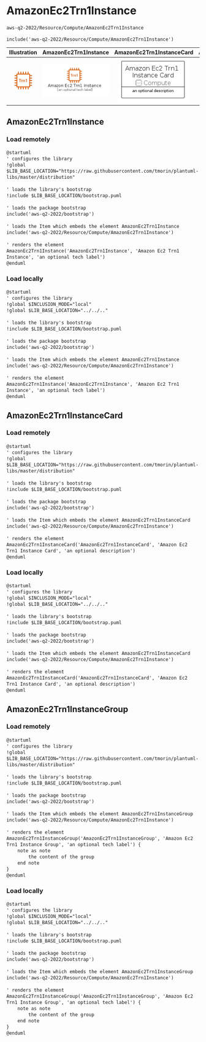 # AmazonEc2Trn1Instance


```text
aws-q2-2022/Resource/Compute/AmazonEc2Trn1Instance
```

```text
include('aws-q2-2022/Resource/Compute/AmazonEc2Trn1Instance')
```



| Illustration | AmazonEc2Trn1Instance | AmazonEc2Trn1InstanceCard | AmazonEc2Trn1InstanceGroup |
| :---: | :---: | :---: | :---: |
| ![illustration for Illustration](../../../aws-q2-2022/Resource/Compute/AmazonEc2Trn1Instance.png) | ![illustration for AmazonEc2Trn1Instance](../../../aws-q2-2022/Resource/Compute/AmazonEc2Trn1Instance.Local.png) | ![illustration for AmazonEc2Trn1InstanceCard](../../../aws-q2-2022/Resource/Compute/AmazonEc2Trn1InstanceCard.Local.png) | ![illustration for AmazonEc2Trn1InstanceGroup](../../../aws-q2-2022/Resource/Compute/AmazonEc2Trn1InstanceGroup.Local.png) |




## AmazonEc2Trn1Instance

### Load remotely
```plantuml
@startuml
' configures the library
!global $LIB_BASE_LOCATION="https://raw.githubusercontent.com/tmorin/plantuml-libs/master/distribution"

' loads the library's bootstrap
!include $LIB_BASE_LOCATION/bootstrap.puml

' loads the package bootstrap
include('aws-q2-2022/bootstrap')

' loads the Item which embeds the element AmazonEc2Trn1Instance
include('aws-q2-2022/Resource/Compute/AmazonEc2Trn1Instance')

' renders the element
AmazonEc2Trn1Instance('AmazonEc2Trn1Instance', 'Amazon Ec2 Trn1 Instance', 'an optional tech label')
@enduml
```

### Load locally
```plantuml
@startuml
' configures the library
!global $INCLUSION_MODE="local"
!global $LIB_BASE_LOCATION="../../.."

' loads the library's bootstrap
!include $LIB_BASE_LOCATION/bootstrap.puml

' loads the package bootstrap
include('aws-q2-2022/bootstrap')

' loads the Item which embeds the element AmazonEc2Trn1Instance
include('aws-q2-2022/Resource/Compute/AmazonEc2Trn1Instance')

' renders the element
AmazonEc2Trn1Instance('AmazonEc2Trn1Instance', 'Amazon Ec2 Trn1 Instance', 'an optional tech label')
@enduml
```

## AmazonEc2Trn1InstanceCard

### Load remotely
```plantuml
@startuml
' configures the library
!global $LIB_BASE_LOCATION="https://raw.githubusercontent.com/tmorin/plantuml-libs/master/distribution"

' loads the library's bootstrap
!include $LIB_BASE_LOCATION/bootstrap.puml

' loads the package bootstrap
include('aws-q2-2022/bootstrap')

' loads the Item which embeds the element AmazonEc2Trn1InstanceCard
include('aws-q2-2022/Resource/Compute/AmazonEc2Trn1Instance')

' renders the element
AmazonEc2Trn1InstanceCard('AmazonEc2Trn1InstanceCard', 'Amazon Ec2 Trn1 Instance Card', 'an optional description')
@enduml
```

### Load locally
```plantuml
@startuml
' configures the library
!global $INCLUSION_MODE="local"
!global $LIB_BASE_LOCATION="../../.."

' loads the library's bootstrap
!include $LIB_BASE_LOCATION/bootstrap.puml

' loads the package bootstrap
include('aws-q2-2022/bootstrap')

' loads the Item which embeds the element AmazonEc2Trn1InstanceCard
include('aws-q2-2022/Resource/Compute/AmazonEc2Trn1Instance')

' renders the element
AmazonEc2Trn1InstanceCard('AmazonEc2Trn1InstanceCard', 'Amazon Ec2 Trn1 Instance Card', 'an optional description')
@enduml
```

## AmazonEc2Trn1InstanceGroup

### Load remotely
```plantuml
@startuml
' configures the library
!global $LIB_BASE_LOCATION="https://raw.githubusercontent.com/tmorin/plantuml-libs/master/distribution"

' loads the library's bootstrap
!include $LIB_BASE_LOCATION/bootstrap.puml

' loads the package bootstrap
include('aws-q2-2022/bootstrap')

' loads the Item which embeds the element AmazonEc2Trn1InstanceGroup
include('aws-q2-2022/Resource/Compute/AmazonEc2Trn1Instance')

' renders the element
AmazonEc2Trn1InstanceGroup('AmazonEc2Trn1InstanceGroup', 'Amazon Ec2 Trn1 Instance Group', 'an optional tech label') {
    note as note
        the content of the group
    end note
}
@enduml
```

### Load locally
```plantuml
@startuml
' configures the library
!global $INCLUSION_MODE="local"
!global $LIB_BASE_LOCATION="../../.."

' loads the library's bootstrap
!include $LIB_BASE_LOCATION/bootstrap.puml

' loads the package bootstrap
include('aws-q2-2022/bootstrap')

' loads the Item which embeds the element AmazonEc2Trn1InstanceGroup
include('aws-q2-2022/Resource/Compute/AmazonEc2Trn1Instance')

' renders the element
AmazonEc2Trn1InstanceGroup('AmazonEc2Trn1InstanceGroup', 'Amazon Ec2 Trn1 Instance Group', 'an optional tech label') {
    note as note
        the content of the group
    end note
}
@enduml
```

